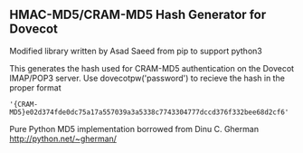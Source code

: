 ## HMAC-MD5/CRAM-MD5 Hash Generator for Dovecot

Modified library written by Asad Saeed from pip to support python3

This generates the hash used for CRAM-MD5 authentication on
the Dovecot IMAP/POP3 server.  Use dovecotpw('password') to
recieve the hash in the proper format

    '{CRAM-MD5}e02d374fde0dc75a17a557039a3a5338c7743304777dccd376f332bee68d2cf6'

Pure Python MD5 implementation borrowed from Dinu C. Gherman
http://python.net/~gherman/
